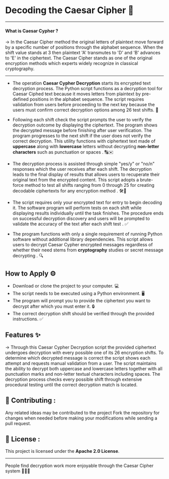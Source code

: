# Decoding the Caesar Cipher 🔐

---
#### What is Caesar Cypher ?

→ In the Caesar Cipher method the original letters of plaintext move forward by a specific number of positions through the alphabet sequence.  When the shift value stands at 3 then plaintext 'A' transmutes to 'D' and 'B' advances to 'E' in the ciphertext.  The Caesar Cipher stands as one of the original encryption methods which experts widely recognize in classical cryptography.

---
- The operation **Caesar Cypher Decryption** starts its encrypted text decryption process.  The Python script functions as a decryption tool for Caesar Ciphed text because it moves letters from plaintext by pre-defined positions in the alphabet sequence.  The script requires validation from users before proceeding to the next key because the users must confirm correct decryption options among 26 test shifts. 🔄

-  Following each shift check the script prompts the user to verify the decryption outcome by displaying the ciphertext. The program shows the decrypted message before finishing after user verification. The program progresses to the next shift if the user does not verify the correct decryption. This utility functions with ciphertext text made of **uppercase** along with **lowercase** letters without decrypting **non-letter characters** such as punctuation or spaces . 🔠✉️

-  The decryption process is assisted through simple "yes/y" or "no/n" responses which the user receives after each shift. The decryption leads to the final display of results that allows users to recuperate their original text from the encrypted content. This script adopts a brute-force method to test all shifts ranging from 0 through 25 for creating decodable ciphertexts for any encryption method . 🛠️🔑

-  The script requires only your encrypted text for entry to begin decoding it. The software program will perform tests on each shift while displaying results individually until the task finishes. The procedure ends on successful decryption discovery and users will be prompted to validate the accuracy of the text after each shift test . ✅

-  The program functions with only a single requirement of running Python software without additional library dependencies. This script allows users to decrypt Caesar Cypher encrypted messages regardless of whether their need stems from **cryptography** studies or secret message decrypting . 🔍


## How to Apply ⚙️  
  
- Download or clone the project to your computer. 💻  
- The script needs to be executed using a Python environment. 🖥  
- The program will prompt you to provide the ciphertext you want to decrypt after which you must enter it. 🔒  
-  The correct decryption shift should be verified through the provided instructions. ✅



## Features ✨

→ Through this Caesar Cypher Decryption script the provided ciphertext undergoes decryption with every possible one of its 26 encryption shifts. To determine which decrypted message is correct the script shows each attempt and requests manual validation from a user. The script maintains the ability to decrypt both uppercase and lowercase letters together with all punctuation marks and non-letter textual characters including spaces. The decryption process checks every possible shift through extensive procedural testing until the correct decryption match is located.




## 🤝 Contributing :

Any related ideas may be contributed to the project
Fork the repository for changes when needed before making your modifications while sending a pull request.



## 📜 License :

This project is licensed under the **Apache 2.0 License**.


---
People find decryption work more enjoyable through the Caesar Cipher system 🕵️‍♂️✨
